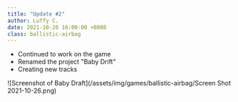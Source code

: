 ```yaml
---
title: "Update #2"
author: Luffy C.
date: 2021-10-26 16:00:00 +0800
class: ballistic-airbag
---
```


- Continued to work on the game
- Renamed the project "Baby Drift"
- Creating new tracks

![Screenshot of Baby Draft](/assets/img/games/ballistic-airbag/Screen Shot 2021-10-26.png)